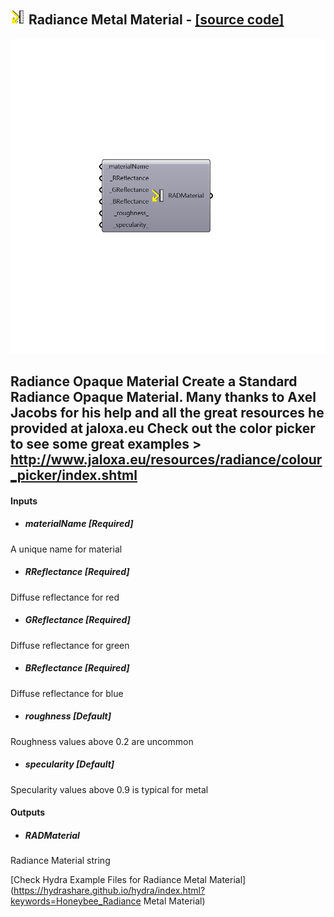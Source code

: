 ## ![](../../images/icons/Radiance_Metal_Material.png) Radiance Metal Material - [[source code]](https://github.com/mostaphaRoudsari/honeybee/tree/master/src/Honeybee_Radiance%20Metal%20Material.py)

![](../../images/components/Radiance_Metal_Material.png)

Radiance Opaque Material
 Create a Standard Radiance Opaque Material. Many thanks to Axel Jacobs for his help and all the great resources he provided at jaloxa.eu
 Check out the color picker to see some great examples > http://www.jaloxa.eu/resources/radiance/colour_picker/index.shtml
 -
 

#### Inputs
* ##### materialName [Required]
A unique name for material
* ##### RReflectance [Required]
Diffuse reflectance for red
* ##### GReflectance [Required]
Diffuse reflectance for green
* ##### BReflectance [Required]
Diffuse reflectance for blue
* ##### roughness [Default]
Roughness values above 0.2 are uncommon
* ##### specularity [Default]
Specularity values above 0.9 is typical for metal

#### Outputs
* ##### RADMaterial
Radiance Material string


[Check Hydra Example Files for Radiance Metal Material](https://hydrashare.github.io/hydra/index.html?keywords=Honeybee_Radiance Metal Material)